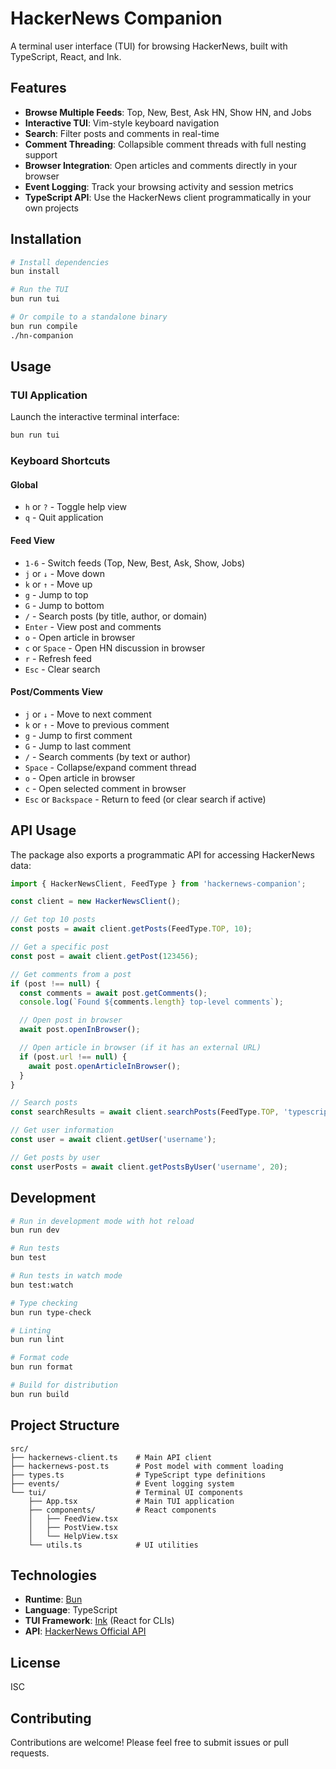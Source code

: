 # HackerNews Companion

A terminal user interface (TUI) for browsing HackerNews, built with TypeScript, React, and Ink.

## Features

- **Browse Multiple Feeds**: Top, New, Best, Ask HN, Show HN, and Jobs
- **Interactive TUI**: Vim-style keyboard navigation
- **Search**: Filter posts and comments in real-time
- **Comment Threading**: Collapsible comment threads with full nesting support
- **Browser Integration**: Open articles and comments directly in your browser
- **Event Logging**: Track your browsing activity and session metrics
- **TypeScript API**: Use the HackerNews client programmatically in your own projects

## Installation

```bash
# Install dependencies
bun install

# Run the TUI
bun run tui

# Or compile to a standalone binary
bun run compile
./hn-companion
```

## Usage

### TUI Application

Launch the interactive terminal interface:

```bash
bun run tui
```

### Keyboard Shortcuts

#### Global
- `h` or `?` - Toggle help view
- `q` - Quit application

#### Feed View
- `1-6` - Switch feeds (Top, New, Best, Ask, Show, Jobs)
- `j` or `↓` - Move down
- `k` or `↑` - Move up
- `g` - Jump to top
- `G` - Jump to bottom
- `/` - Search posts (by title, author, or domain)
- `Enter` - View post and comments
- `o` - Open article in browser
- `c` or `Space` - Open HN discussion in browser
- `r` - Refresh feed
- `Esc` - Clear search

#### Post/Comments View
- `j` or `↓` - Move to next comment
- `k` or `↑` - Move to previous comment
- `g` - Jump to first comment
- `G` - Jump to last comment
- `/` - Search comments (by text or author)
- `Space` - Collapse/expand comment thread
- `o` - Open article in browser
- `c` - Open selected comment in browser
- `Esc` or `Backspace` - Return to feed (or clear search if active)

## API Usage

The package also exports a programmatic API for accessing HackerNews data:

```typescript
import { HackerNewsClient, FeedType } from 'hackernews-companion';

const client = new HackerNewsClient();

// Get top 10 posts
const posts = await client.getPosts(FeedType.TOP, 10);

// Get a specific post
const post = await client.getPost(123456);

// Get comments from a post
if (post !== null) {
  const comments = await post.getComments();
  console.log(`Found ${comments.length} top-level comments`);

  // Open post in browser
  await post.openInBrowser();

  // Open article in browser (if it has an external URL)
  if (post.url !== null) {
    await post.openArticleInBrowser();
  }
}

// Search posts
const searchResults = await client.searchPosts(FeedType.TOP, 'typescript', 100);

// Get user information
const user = await client.getUser('username');

// Get posts by user
const userPosts = await client.getPostsByUser('username', 20);
```

## Development

```bash
# Run in development mode with hot reload
bun run dev

# Run tests
bun test

# Run tests in watch mode
bun test:watch

# Type checking
bun run type-check

# Linting
bun run lint

# Format code
bun run format

# Build for distribution
bun run build
```

## Project Structure

```
src/
├── hackernews-client.ts    # Main API client
├── hackernews-post.ts      # Post model with comment loading
├── types.ts                # TypeScript type definitions
├── events/                 # Event logging system
└── tui/                    # Terminal UI components
    ├── App.tsx             # Main TUI application
    ├── components/         # React components
    │   ├── FeedView.tsx
    │   ├── PostView.tsx
    │   └── HelpView.tsx
    └── utils.ts            # UI utilities
```

## Technologies

- **Runtime**: [Bun](https://bun.sh)
- **Language**: TypeScript
- **TUI Framework**: [Ink](https://github.com/vadimdemedes/ink) (React for CLIs)
- **API**: [HackerNews Official API](https://github.com/HackerNews/API)

## License

ISC

## Contributing

Contributions are welcome! Please feel free to submit issues or pull requests.
